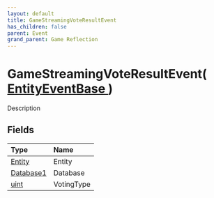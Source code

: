 ```yaml
---
layout: default
title: GameStreamingVoteResultEvent
has_children: false
parent: Event
grand_parent: Game Reflection
---
```

# GameStreamingVoteResultEvent( [ EntityEventBase ](/riftbreaker-wiki/docs/game-reflection/events/entity_event_base/) )
Description 

## Fields

| Type | Name |
|:----------|:--------------|
| [Entity](/riftbreaker-wiki/docs/game-reflection/classes/entity/) | Entity |
| [Database1](/riftbreaker-wiki/docs/game-reflection/components/database1/) | Database |
| [uint](/riftbreaker-wiki/docs/game-reflection/components/uint/) | VotingType |

